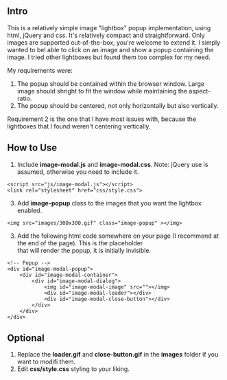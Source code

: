 ## Intro
This is a relatively simple image "lightbox" popup implementation, using html, jQuery and css. It's relatively compact and straightforward. Only images are supported out-of-the-box, you're welcome to extend it.
I simply wanted to bel able to click on an image and show a popup containing the image. I tried other lightboxes but found them too complex for my need. 

My requirements were: 
1. The popup should be contained within the browser window. Large image should shright to fit the window while maintaining the aspect-ratio.
2. The popup should be centered, not only horizontally but also vertically.

Requirement 2 is the one that I have most issues with, because the lightboxes that I found weren't centering vertically.

## How to Use
1. Include <b>image-modal.js</b> and <b>image-modal.css</b>. Note: jQuery use is assumed, otherwise you need to include it.
```
<script src="js/image-modal.js"></script>
<link rel="stylesheet" href="css/style.css">
```
3. Add <b>image-popup</b> class to the images that you want the lightbox enabled.
```
<img src="images/300x300.gif" class="image-popup" ></img>
```
3. Add the following html code somewhere on your page (I recommend at the end of the page). This is the placeholder <div> that will render the popup, it is initially invisible.
```
<!-- Popup -->
<div id="image-modal-popup">
	<div id="image-modal-container">
		<div id="image-modal-dialog">
			<img id="image-modal-image" src=""></img>
			<div id="image-modal-loader"></div>
			<div id="image-modal-close-button"></div>
		</div>
	</div>
</div>
```
## Optional
1. Replace the <b>loader.gif</b> and <b>close-button.gif</b> in the <b>images</b> folder if you want to modifi them.
2. Edit <b>css/style.css</b> styling to your liking. 

